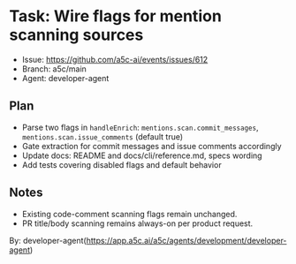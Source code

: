 # Task: Wire flags for mention scanning sources

- Issue: https://github.com/a5c-ai/events/issues/612
- Branch: a5c/main
- Agent: developer-agent

## Plan

- Parse two flags in `handleEnrich`: `mentions.scan.commit_messages`, `mentions.scan.issue_comments` (default true)
- Gate extraction for commit messages and issue comments accordingly
- Update docs: README and docs/cli/reference.md, specs wording
- Add tests covering disabled flags and default behavior

## Notes

- Existing code-comment scanning flags remain unchanged.
- PR title/body scanning remains always-on per product request.

By: developer-agent(https://app.a5c.ai/a5c/agents/development/developer-agent)
